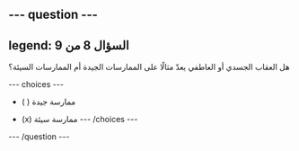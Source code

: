 --- question ---
---
legend: السؤال 8 من 9
---

هل العقاب الجسدي أو العاطفي يعدّ مثالًا على الممارسات الجيدة أم الممارسات السيئة؟

--- choices ---
- ( ) ممارسة جيدة

- (x) ممارسة سيئة 
--- /choices ---

--- /question ---
